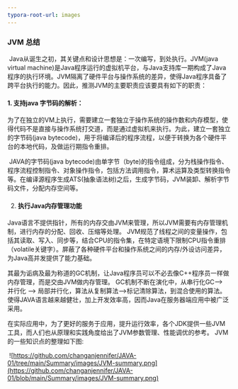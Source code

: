 ```yaml
---
typora-root-url: images
---
```


### JVM 总结

​      Java从诞生之初，其关键点和设计思想是：一次编写，到处执行。JVM(java virtual machine)是Java程序运行的虚拟机平台，与Java支持库一期构成了Java程序的执行环境。JVM隔离了硬件平台与操作系统的差异，使得Java程序具备了跨平台执行的能力。因此，推测JVM的主要职责应该要具有如下的职责：

####     1. 支持java 字节码的解析： 

​       为了在独立的VM上执行，需要建立一套独立于操作系统的操作数和内存模型，使得代码不是直接与操作系统打交道，而是通过虚拟机来执行。为此，建立一套独立的字节码(java bytecode)，用于将编译后的程序流程，以便于转换为各个硬件平台的本地代码，及做运行期指令重排。

​       JAVA的字节码(java bytecode)由单字节（byte)的指令组成，分为栈操作指令、程序流程控制指令、对象操作指令，包括方法调用指令，算术运算及类型转换指令等。在编译源程序生成ATS(抽象语法树)之后，生成字节码，JVM装卸、解析字节码文件，分配内存空间等。

2. #### 执行Java内存管理功能

​       Java语言不提供指针，所有的内存交由JVM来管理，所以JVM需要有内存管理机制，进行内存的分配、回收、压缩等处理。 JVM规范了线程之间的变量操作，包括其读取、写入、同步等，结合CPU的指令集，在特定语境下限制CPU指令重排（volatile关键字）。屏蔽了各种硬件平台和操作系统之间的内存/外设访问差异，为Java高并发提供了能力基础。

​       其最为诟病及最为称道的GC机制，让Java程序员可以不必去像C++程序员一样做内存管理，而是交由JVM做内存管理。 GC机制不断在演化中，从串行化GC--> 并行化 --> 局部并行化，算法从复制算法-->标记清除算法，到混合使用的算法。使得JAVA语言越来越健壮，加上开发效率高，因而Java在服务器端应用中被广泛采用。

​      在实际应用中，为了更好的服务于应用，提升运行效率，各个JDK提供一些JVM工具，而人们也从原理和实践角度给出了JVM参数管理、性能调优的参考。 JVM的一些知识点的整理如下图:

​      ![https://github.com/changanjennifer/JAVA-01/tree/main/Summary/images/JVM-summary.png](https://github.com/changanjennifer/JAVA-01/blob/main/Summary/images/JVM-summary.png)
